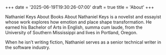 +++
date = '2025-06-19T19:30:26-07:00'
draft = true
title = 'About'
+++

Nathaniel Keys
About
Books
 About
Nathaniel Keys is a novelist and essayist whose work explores how emotion and place shape transformation. He earned his Bachelor of Arts in English, summa cum laude, from the University of Southern Mississippi and lives in Portland, Oregon. 

When he isn’t writing fiction, Nathaniel serves as a senior technical writer in the software industry.
